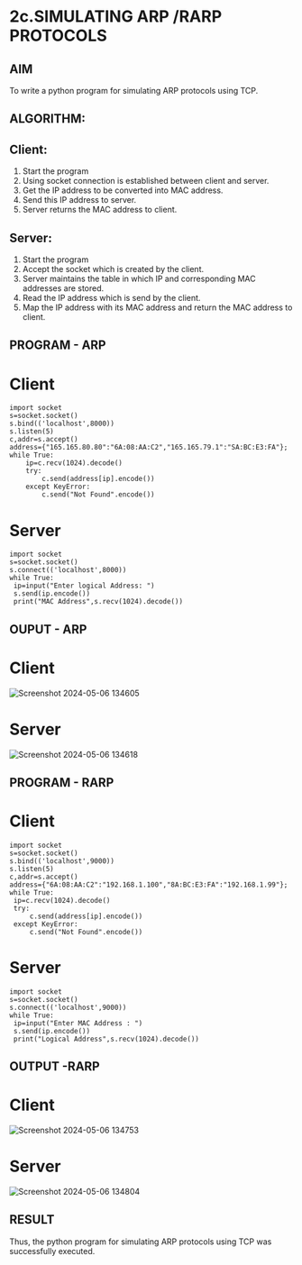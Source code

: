 # 2c.SIMULATING ARP /RARP PROTOCOLS
## AIM
To write a python program for simulating ARP protocols using TCP.
## ALGORITHM:
## Client:
1. Start the program
2. Using socket connection is established between client and server.
3. Get the IP address to be converted into MAC address.
4. Send this IP address to server.
5. Server returns the MAC address to client.
## Server:
1. Start the program
2. Accept the socket which is created by the client.
3. Server maintains the table in which IP and corresponding MAC addresses are
stored.
4. Read the IP address which is send by the client.
5. Map the IP address with its MAC address and return the MAC address to client.

## PROGRAM - ARP
# Client
```
import socket
s=socket.socket()
s.bind(('localhost',8000))
s.listen(5)
c,addr=s.accept()
address={"165.165.80.80":"6A:08:AA:C2","165.165.79.1":"SA:BC:E3:FA"};
while True:
    ip=c.recv(1024).decode()
    try:
        c.send(address[ip].encode()) 
    except KeyError:
        c.send("Not Found".encode())
```
# Server 
```
import socket
s=socket.socket()
s.connect(('localhost',8000))
while True:
 ip=input("Enter logical Address: ")
 s.send(ip.encode())
 print("MAC Address",s.recv(1024).decode())
```
## OUPUT - ARP
# Client
![Screenshot 2024-05-06 134605](https://github.com/MSDharanish-23011819/2c.ARP_RARP_PROTOCOLS/assets/147139454/f031a0be-448e-4b01-b946-4db10f668a15)



# Server 

![Screenshot 2024-05-06 134618](https://github.com/MSDharanish-23011819/2c.ARP_RARP_PROTOCOLS/assets/147139454/fb849671-1ad7-4f91-b177-c5882491e123)


## PROGRAM - RARP
# Client
```
import socket
s=socket.socket()
s.bind(('localhost',9000))
s.listen(5)
c,addr=s.accept()
address={"6A:08:AA:C2":"192.168.1.100","8A:BC:E3:FA":"192.168.1.99"};
while True:
 ip=c.recv(1024).decode()
 try:
     c.send(address[ip].encode())
 except KeyError:
     c.send("Not Found".encode())
```
# Server
```
import socket
s=socket.socket()
s.connect(('localhost',9000))
while True:
 ip=input("Enter MAC Address : ")
 s.send(ip.encode())
 print("Logical Address",s.recv(1024).decode())
```

## OUTPUT -RARP
# Client
![Screenshot 2024-05-06 134753](https://github.com/MSDharanish-23011819/2c.ARP_RARP_PROTOCOLS/assets/147139454/a4330a5e-4ce9-4dc0-8a57-74f46a9ed012)


# Server
![Screenshot 2024-05-06 134804](https://github.com/MSDharanish-23011819/2c.ARP_RARP_PROTOCOLS/assets/147139454/3bcb0743-d15a-49a5-9d13-5c39ba5fb15a)

## RESULT
Thus, the python program for simulating ARP protocols using TCP was successfully 
executed.
